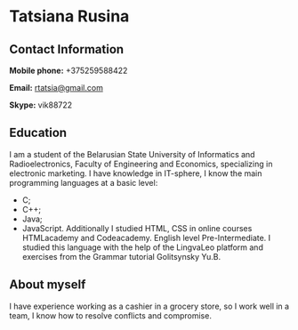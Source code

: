 # Tatsiana Rusina
## Contact Information
**Mobile phone:** +375259588422

**Email:** <rtatsia@gmail.com>

**Skype:** vik88722

## Education
I am a student of the Belarusian State University of Informatics and Radioelectronics, Faculty of Engineering and Economics, specializing in electronic marketing. I have knowledge in IT-sphere, I know the main programming languages at a basic level:
- C;
- C++;
- Java;
- JavaScript.
Additionally I studied HTML, CSS in online courses HTMLacademy and Codeacademy.
English level Pre-Intermediate. I studied this language with the help of the LingvaLeo platform and exercises from the Grammar tutorial Golitsynsky Yu.B.
## About myself
I have experience working as a cashier in a grocery store, so I work well in a team, I know how to resolve conflicts and compromise.
